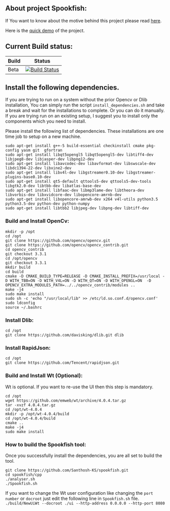 ## About project Spookfish:

If You want to know about the motive behind this project please read [here](https://github.com/Santhosh-KS/spookfish/blob/master/cpp/doc/ProjectReport.md).

Here is the [quick demo](https://youtu.be/fslaO9itYE4) of the project.

## Current Build status:

| Build | Status |
| ------ | ------ |
| Beta |[![Build Status](https://travis-ci.org/Santhosh-KS/spookfish.svg?branch=master)](https://travis-ci.org/Santhosh-KS/spookfish)|


## Install the following dependencies.

If you are trying to run on a system without the prior Opencv or Dlib installation, You can simply run the script `install_dependencies.sh` and take a break and wait for the installations to complete. Or you can do it
manually. If you are trying run on an existing setup, I suggest you to install only the components which you need to install.


Please install the following list of dependencies. These installations are one time job to setup on a new machine.

    sudo apt-get install g++-5 build-essential checkinstall cmake pkg-config yasm git  gfortran
    sudo apt-get install libqt5opengl5 libqt5opengl5-dev libtiff4-dev libjpeg8-dev libjasper-dev libpng12-dev
    sudo apt-get install libavcodec-dev libavformat-dev libswscale-dev libdc1394-22-dev libxine2-dev 
    sudo apt-get install libv4l-dev libgstreamer0.10-dev libgstreamer-plugins-base0.10-dev 
    sudo apt-get install qt5-default qttools5-dev qttools5-dev-tools libgtk2.0-dev libtbb-dev libatlas-base-dev 
    sudo apt-get install libfaac-dev libmp3lame-dev libtheora-dev libvorbis-dev libxvidcore-dev libopencore-amrnb-dev 
    sudo apt-get install libopencore-amrwb-dev x264 v4l-utils python3.5 python3.5-dev python-dev python-numpy 
    sudo apt-get install libtbb2 libjpeg-dev libpng-dev libtiff-dev 
    
    
 ### Build and Install OpenCv:
    
    mkdir -p /opt
    cd /opt
    git clone https://github.com/opencv/opencv.git
    git clone https://github.com/opencv/opencv_contrib.git
    cd opencv_contrib
    git checkout 3.3.1
    cd /opt/opencv
    git checkout 3.3.1
    mkdir build
    cd build
    cmake -D CMAKE_BUILD_TYPE=RELEASE -D CMAKE_INSTALL_PREFIX=/usr/local -D WITH_TBB=ON -D WITH_V4L=ON -D WITH_QT=ON -D WITH_OPENGL=ON  -D OPENCV_EXTRA_MODULES_PATH=../../opencv_contrib/modules ..
    make -j4
    sudo make install
    sudo sh -c 'echo "/usr/local/lib" >> /etc/ld.so.conf.d/opencv.conf'
    sudo ldconfig
    source ~/.bashrc 
    
 ### Install Dlib:
    cd /opt
    git clone https://github.com/davisking/dlib.git dlib
  
 ### Install RapidJson:
    cd /opt
    git clone https://github.com/Tencent/rapidjson.git
    
 ### Build and Install Wt (Optional):
 Wt is optional. If you want to re-use the UI then this step is mandatory.
 
    cd /opt
    wget https://github.com/emweb/wt/archive/4.0.4.tar.gz
    tar -xvzf 4.0.4.tar.gz
    cd /opt/wt-4.0.4
    mkdir -p /opt/wt-4.0.4/build
    cd /opt/wt-4.0.4/build
    cmake ..
    make -j4
    sudo make install
  
### How to build the Spookfish tool:
Once you successfully install the dependencies, you are all set to build the tool.

    git clone https://github.com/Santhosh-KS/spookfish.git
    cd spookfish/cpp
    ./analyser.sh
    ./Spookfish.sh

If you want to change the Wt user configuration like changing the `port number` or `docroot` just edit the following line in `Spookfish.sh` file. 
`./build/NewUiWt --docroot ./ui --http-address 0.0.0.0 --http-port 8080 `


